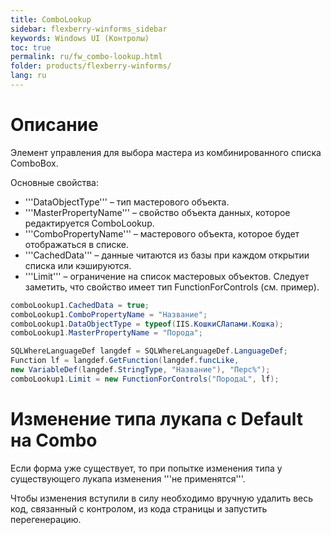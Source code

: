 ```yaml
---
title: ComboLookup
sidebar: flexberry-winforms_sidebar
keywords: Windows UI (Контролы)
toc: true
permalink: ru/fw_combo-lookup.html
folder: products/flexberry-winforms/
lang: ru
---
```


# Описание
Элемент управления для выбора мастера из комбинированного списка ComboBox.

Основные свойства:
* '''DataObjectType''' – тип мастерового объекта.
* '''MasterPropertyName''' – свойство объекта данных, которое редактируется ComboLookup.
* '''ComboPropertyName''' – мастерового объекта, которое будет отображаться в списке.
* '''CachedData''' – данные читаются из базы при каждом открытии списка или кэшируются.
* '''Limit''' – ограничение на список мастеровых объектов. Следует заметить, что свойство имеет тип FunctionForControls (см. пример).

```csharp
comboLookup1.CachedData = true;
comboLookup1.ComboPropertyName = "Название";
comboLookup1.DataObjectType = typeof(IIS.КошкиСЛапами.Кошка);
comboLookup1.MasterPropertyName = "Порода";

SQLWhereLanguageDef langdef = SQLWhereLanguageDef.LanguageDef;  
Function lf = langdef.GetFunction(langdef.funcLike,   
new VariableDef(langdef.StringType, "Название"), "Перс%");
comboLookup1.Limit = new FunctionForControls("ПородаL", lf);
```

# Изменение типа лукапа с Default на Combo
Если форма уже существует, то при попытке изменения типа у существующего лукапа изменения '''не применятся'''. 

Чтобы изменения вступили в силу необходимо вручную удалить весь код, связанный с контролом, из кода страницы и запустить перегенерацию.
